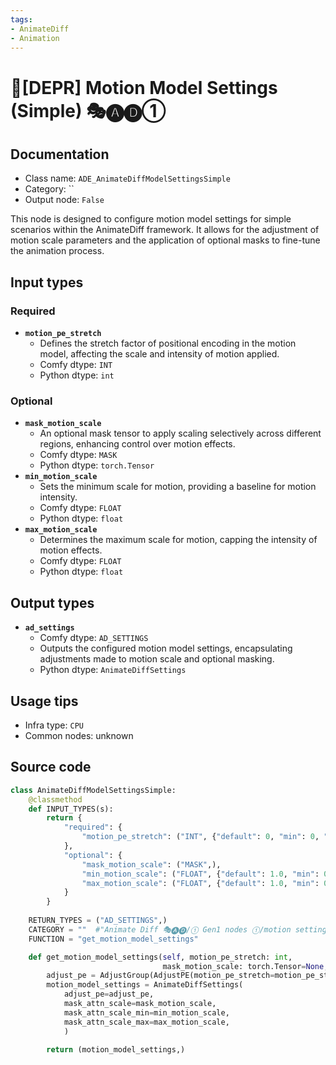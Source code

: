 ```yaml
---
tags:
- AnimateDiff
- Animation
---
```


# 🚫[DEPR] Motion Model Settings (Simple) 🎭🅐🅓①
## Documentation
- Class name: `ADE_AnimateDiffModelSettingsSimple`
- Category: ``
- Output node: `False`

This node is designed to configure motion model settings for simple scenarios within the AnimateDiff framework. It allows for the adjustment of motion scale parameters and the application of optional masks to fine-tune the animation process.
## Input types
### Required
- **`motion_pe_stretch`**
    - Defines the stretch factor of positional encoding in the motion model, affecting the scale and intensity of motion applied.
    - Comfy dtype: `INT`
    - Python dtype: `int`
### Optional
- **`mask_motion_scale`**
    - An optional mask tensor to apply scaling selectively across different regions, enhancing control over motion effects.
    - Comfy dtype: `MASK`
    - Python dtype: `torch.Tensor`
- **`min_motion_scale`**
    - Sets the minimum scale for motion, providing a baseline for motion intensity.
    - Comfy dtype: `FLOAT`
    - Python dtype: `float`
- **`max_motion_scale`**
    - Determines the maximum scale for motion, capping the intensity of motion effects.
    - Comfy dtype: `FLOAT`
    - Python dtype: `float`
## Output types
- **`ad_settings`**
    - Comfy dtype: `AD_SETTINGS`
    - Outputs the configured motion model settings, encapsulating adjustments made to motion scale and optional masking.
    - Python dtype: `AnimateDiffSettings`
## Usage tips
- Infra type: `CPU`
- Common nodes: unknown


## Source code
```python
class AnimateDiffModelSettingsSimple:
    @classmethod
    def INPUT_TYPES(s):
        return {
            "required": {
                "motion_pe_stretch": ("INT", {"default": 0, "min": 0, "step": 1}),
            },
            "optional": {
                "mask_motion_scale": ("MASK",),
                "min_motion_scale": ("FLOAT", {"default": 1.0, "min": 0.0, "step": 0.001}),
                "max_motion_scale": ("FLOAT", {"default": 1.0, "min": 0.0, "step": 0.001}),
            }
        }
    
    RETURN_TYPES = ("AD_SETTINGS",)
    CATEGORY = ""  #"Animate Diff 🎭🅐🅓/① Gen1 nodes ①/motion settings/experimental"
    FUNCTION = "get_motion_model_settings"

    def get_motion_model_settings(self, motion_pe_stretch: int,
                                  mask_motion_scale: torch.Tensor=None, min_motion_scale: float=1.0, max_motion_scale: float=1.0):
        adjust_pe = AdjustGroup(AdjustPE(motion_pe_stretch=motion_pe_stretch))
        motion_model_settings = AnimateDiffSettings(
            adjust_pe=adjust_pe,
            mask_attn_scale=mask_motion_scale,
            mask_attn_scale_min=min_motion_scale,
            mask_attn_scale_max=max_motion_scale,
            )

        return (motion_model_settings,)

```
